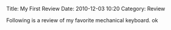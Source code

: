 Title: My First Review
Date: 2010-12-03 10:20
Category: Review

Following is a review of my favorite mechanical keyboard.
ok
